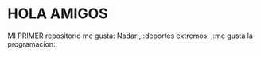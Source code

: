 # HOLA AMIGOS
 MI PRIMER repositorio
  me gusta: Nadar:, :deportes extremos:
   ,:me gusta la programacion:.
